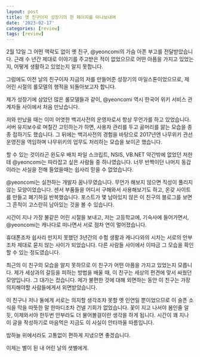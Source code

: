 ```yaml
---
layout: post
title: 옛 친구이자 성장기의 한 페이지를 떠나보내며
date: '2023-02-17'
categories: [review]
tags: [review]
---
```


2월 12일 그 어떤 맥락도 없이 옛 친구, @yeoncomi의 가슴 아픈 부고를 전달받았습니다. 근래 수 년간 제대로 이야기를 주고받은 적이 없었으므로 어떤 아픔을 가지고 있었는지, 어떻게 생활하고 있었는지 알지 못합니다.

그럼에도 이전 날의 친구이자 지금의 저를 만들어준 성장기의 마일스톤이었으므로, 제 어린 시절의 롤모델의 행적을 되돌아보고자 합니다.

제가 성장기에 삼았던 많은 롤모델들과 같이, @yeoncomi 역시 한국어 위키 서비스 관계자들 사이에서 처음 만났습니다.

저와 만났을 때는 이미 어엿한 백괴사전의 운영자로서 항상 무언가를 하고 있었습니다. 서버 유지보수로 며칠간 고민하는가 하면, 사용자 관리를 두고 곯머리를 앓는 모습을 종종 접하기도 했습니다. 그 뒤에는 백괴사전의 경험을 바탕으로 2017년엔 나무위키 관선 운영진을 역임하며 나무위키의 업무도 처리하는 모습을 보이곤 했습니다.

할 수 있는 것이라곤 윈도우 배치 파일 스크립트, NSIS, VB.NET 약간밖에 없었던 저한테 @yeoncomi는 따라잡고 싶은 사람들 중 하나였습니다. 너무 반짝이던 나머지 동갑이라는 사실을 전해 들었을때는 쉽사리 믿을 수 없었습니다.

@yeoncomi는 실천하는 개발자 꿈나무였습니다. 무언가 해보지 않으면 직성이 풀리지 않는 모양이었습니다. 센서 부품들을 어디서 구해와서 사용해보기도 하고, 온갖 사이트를 만들고 폐기하길 반복했습니다. 포스트가 몇 남아있지 않은 이 친구의 블로그를 보면 그 흔적이 고스란히 남아있는 것을 볼 수 있습니다.

시간이 지나 가장 불같은 어린 시절을 보내고, 저는 고등학교에, 기숙사에 들어가면서, @yeoncomi는 캐나다로 떠나면서 서로 점차 연이 멀어졌습니다.

휴대폰조차 쉽사리 만지지 못했던 3년간의 수험 생활과 캐나다와의 시차는 서로의 안부조차 제대로 묻지 않는 사이가 되었습니다. 다른 사람들 사이에서 이따금 그 모습을 확인할 수 있는 정도였습니다.

최근의 이 친구의 모습을 알지 못하므로 이 친구가 어떤 아픔을 가지고 있었는지 모릅니다. 제가 세상과의 갈등을 피하는 방법을 배울 때, 이 친구는 세상의 편견에 맞서 싸웠던 모양입니다. 그 대가는 컸습니다. 제가 불편한 것에 대해 외면하는 동안 이 친구는 가장 의지해야할 사람들에게서 외면받았습니다.

이 친구나 저나 둘에게 서로는 의지할 생각조차 못할 옛 인연일 뿐이었으므로 이 슬픈 소식을 막을 따뜻한 말 한마디조차 건넬 기회가 없었습니다. 꽃이 지고 나서야 봄인줄 알듯, 이제와서야 한두번 안부라도 더 물어볼걸이란 생각을 하게 됩니다. 시간이 꽤 지나 이 글을 작성하기로 마음먹은 지금도 이 사실이 안타까울 따름입니다.

밤하늘 위에서라도 고통없이 편하게 지냈으면 좋겠습니다.

이제는 별이 된 내 어린 날의 샛별에게.
